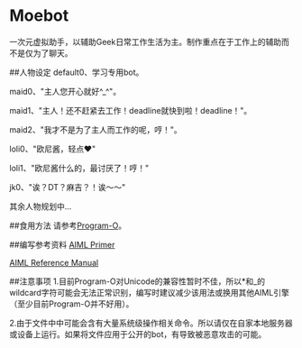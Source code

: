 # Moebot
一次元虚拟助手，以辅助Geek日常工作生活为主。制作重点在于工作上的辅助而不是仅为了聊天。


##人物设定
default0、学习专用bot。

maid0、"主人您开心就好^_^"。

maid1、"主人！还不赶紧去工作！deadline就快到啦！deadline！"。

maid2、"我才不是为了主人而工作的呢，哼！"。

loli0、"欧尼酱，轻点♥"

loli1、"欧尼酱什么的，最讨厌了！哼！"

jk0、"诶？DT？麻吉？！诶～～"

其余人物规划中...


##食用方法
请参考[Program-O](http://www.program-o.com)。


##编写参考资料
[AIML Primer](http://www.alicebot.org/documentation/aiml-primer.html)

[AIML Reference Manual](http://www.alicebot.org/documentation/aiml-reference.html)


##注意事项
1.目前Program-O对Unicode的兼容性暂时不佳，所以*和_的wildcard字符可能会无法正常识别，编写时建议减少该用法或换用其他AIML引擎（至少目前Program-O并不好用）。

2.由于文件中中可能会含有大量系统级操作相关命令。所以请仅在自家本地服务器或设备上运行。如果将文件应用于公开的bot，有导致被恶意攻击的可能。
